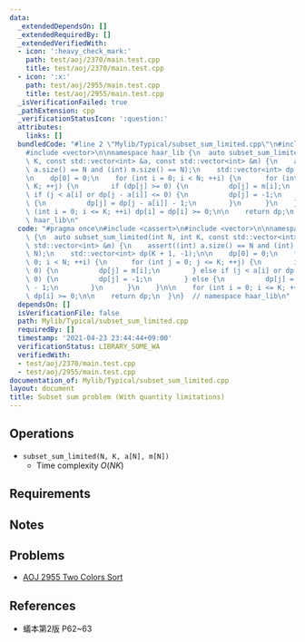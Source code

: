 ```yaml
---
data:
  _extendedDependsOn: []
  _extendedRequiredBy: []
  _extendedVerifiedWith:
  - icon: ':heavy_check_mark:'
    path: test/aoj/2370/main.test.cpp
    title: test/aoj/2370/main.test.cpp
  - icon: ':x:'
    path: test/aoj/2955/main.test.cpp
    title: test/aoj/2955/main.test.cpp
  _isVerificationFailed: true
  _pathExtension: cpp
  _verificationStatusIcon: ':question:'
  attributes:
    links: []
  bundledCode: "#line 2 \"Mylib/Typical/subset_sum_limited.cpp\"\n#include <cassert>\n\
    #include <vector>\n\nnamespace haar_lib {\n  auto subset_sum_limited(int N, int\
    \ K, const std::vector<int> &a, const std::vector<int> &m) {\n    assert((int)\
    \ a.size() == N and (int) m.size() == N);\n    std::vector<int> dp(K + 1, -1);\n\
    \n    dp[0] = 0;\n    for (int i = 0; i < N; ++i) {\n      for (int j = 0; j <=\
    \ K; ++j) {\n        if (dp[j] >= 0) {\n          dp[j] = m[i];\n        } else\
    \ if (j < a[i] or dp[j - a[i]] <= 0) {\n          dp[j] = -1;\n        } else\
    \ {\n          dp[j] = dp[j - a[i]] - 1;\n        }\n      }\n    }\n\n    for\
    \ (int i = 0; i <= K; ++i) dp[i] = dp[i] >= 0;\n\n    return dp;\n  }\n}  // namespace\
    \ haar_lib\n"
  code: "#pragma once\n#include <cassert>\n#include <vector>\n\nnamespace haar_lib\
    \ {\n  auto subset_sum_limited(int N, int K, const std::vector<int> &a, const\
    \ std::vector<int> &m) {\n    assert((int) a.size() == N and (int) m.size() ==\
    \ N);\n    std::vector<int> dp(K + 1, -1);\n\n    dp[0] = 0;\n    for (int i =\
    \ 0; i < N; ++i) {\n      for (int j = 0; j <= K; ++j) {\n        if (dp[j] >=\
    \ 0) {\n          dp[j] = m[i];\n        } else if (j < a[i] or dp[j - a[i]] <=\
    \ 0) {\n          dp[j] = -1;\n        } else {\n          dp[j] = dp[j - a[i]]\
    \ - 1;\n        }\n      }\n    }\n\n    for (int i = 0; i <= K; ++i) dp[i] =\
    \ dp[i] >= 0;\n\n    return dp;\n  }\n}  // namespace haar_lib\n"
  dependsOn: []
  isVerificationFile: false
  path: Mylib/Typical/subset_sum_limited.cpp
  requiredBy: []
  timestamp: '2021-04-23 23:44:44+09:00'
  verificationStatus: LIBRARY_SOME_WA
  verifiedWith:
  - test/aoj/2370/main.test.cpp
  - test/aoj/2955/main.test.cpp
documentation_of: Mylib/Typical/subset_sum_limited.cpp
layout: document
title: Subset sum problem (With quantity limitations)
---
```


## Operations

- `subset_sum_limited(N, K, a[N], m[N])`
	- Time complexity $O(NK)$

## Requirements

## Notes

## Problems

- [AOJ 2955 Two Colors Sort](http://judge.u-aizu.ac.jp/onlinejudge/description.jsp?id=2955)

## References

- 蟻本第2版 P62~63
